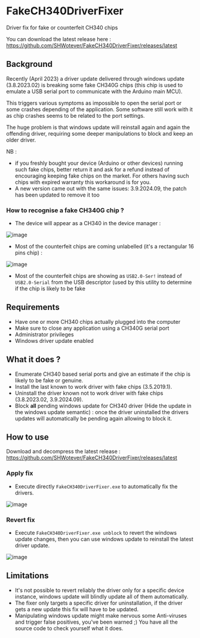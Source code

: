 # FakeCH340DriverFixer

Driver fix for fake or counterfeit CH340 chips

You can download the latest release here : https://github.com/SHWotever/FakeCH340DriverFixer/releases/latest

## Background

Recently (April 2023) a driver update delivered through windows update  (3.8.2023.02) is breaking some fake CH340G chips (this chip is used to emulate a USB serial port to communicate with the Arduino main MCU).

This triggers various symptoms as impossible to open the serial port or some crashes depending of the application. Some software still work with it as chip crashes seems to be related to the port settings.

The huge problem is that windows update will reinstall again and again the offending driver, requiring some deeper manipulations to block and keep an older driver.

NB : 
- if you freshly bought your device (Arduino or other devices) running such fake chips, better return it and ask for a refund instead of encouraging keeping fake chips on the market. For others having such chips with expired warranty this workaround is for you.
- A new version came out with the same issues: 3.9.2024.09, the patch has been updated to remove it too

### How to recognise a fake CH340G chip ?

- The device will appear as a CH340 in the device manager : 

![image](https://github.com/SHWotever/SimHub/assets/2207331/760ecf63-00ad-484f-92eb-ca77c5aa0b60)

- Most of the counterfeit chips are coming unlabelled (it's a rectangular 16 pins chip) : 

![image](https://github.com/SHWotever/SimHub/assets/2207331/287f3dc5-e567-43ee-9ed5-09a95045dd3d)

- Most of the counterfeit chips are showing as ```USB2.0-Ser!``` instead of ```USB2.0-Serial``` from the USB descriptor (used by this utility to determine if the chip is likely to be fake

## Requirements

- Have one or more CH340 chips actually plugged into the computer
- Make sure to close any application using a CH340G serial port
- Administrator privileges
- Windows driver update enabled

## What it does ?

- Enumerate CH340 based serial ports and give an estimate if the chip is likely to be fake or genuine.
- Install the last known to work driver with fake chips (3.5.2019.1).
- Uninstall the driver known not to work driver with fake chips (3.8.2023.02,  3.9.2024.09).
- Block **all** pending windows update for CH340 driver (Hide the update in the windows update semantic) : once the driver uninstalled the drivers updates will automatically be pending again allowing to block it.  

## How to use 

Download and decompress the latest release : https://github.com/SHWotever/FakeCH340DriverFixer/releases/latest

### Apply fix
- Execute directly ```FakeCH340DriverFixer.exe``` to automatically fix the drivers.

![image](https://github.com/SHWotever/FakeCH340DriverFixer/assets/2207331/4482a1ed-2f09-40e2-8561-c21695770552)

### Revert fix
- Execute ```FakeCH340DriverFixer.exe unblock``` to revert the windows update changes, then you can use windows update to reinstall the latest driver update.

![image](https://github.com/SHWotever/FakeCH340DriverFixer/assets/2207331/8da63dc3-6cca-4ada-ade1-292c0029d763)

## Limitations
- It's not possible to revert reliably the driver only for a specific device instance, windows update will blindly update all of them automatically.
- The fixer only targets a specific driver for uninstallation, if the driver gets a new update this fix will have to be updated.
- Manipulating windows update might make nervous some Anti-viruses and trigger false positives, you've been warned ;) You have all the source code to check yourself what it does.

